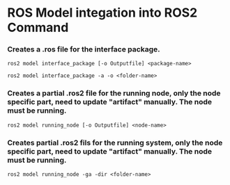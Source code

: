 # ROS Model integation into ROS2 Command

### Creates a .ros file for the interface package.
```
ros2 model interface_package [-o Outputfile] <package-name>
```

```
ros2 model interface_package -a -o <folder-name>
```

### Creates a partial .ros2 file for the running node, only the node specific part, need to update "artifact" manually. The node must be running.
```
ros2 model running_node [-o Outputfile] <node-name>
```

### Creates partial .ros2 fils for the running system, only the node specific part, need to update "artifact" manually. The node must be running.
```
ros2 model running_node -ga -dir <folder-name>
```
